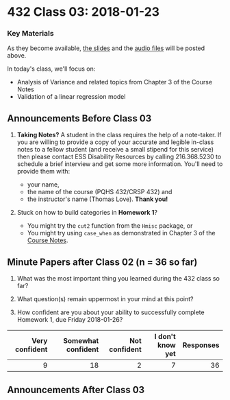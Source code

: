 # 432 Class 03: 2018-01-23

### Key Materials

As they become available, [the slides](https://github.com/THOMASELOVE/432-2018/tree/master/slides/class03) and the [audio files](https://github.com/THOMASELOVE/432-2018/tree/master/slides/class03) will be posted above.

In today's class, we'll focus on:
+ Analysis of Variance and related topics from Chapter 3 of the Course Notes
+ Validation of a linear regression model

## Announcements Before Class 03

1. **Taking Notes?** A student in the class requires the help of a note-taker. If you are willing to provide a copy of your accurate and legible in-class notes to a fellow student (and receive a small stipend for this service) then please contact ESS Disability Resources by calling 216.368.5230 to schedule a brief interview and get some more information. You'll need to provide them with:
    + your name, 
    + the name of the course (PQHS 432/CRSP 432) and 
    + the instructor's name (Thomas Love). **Thank you!**

2. Stuck on how to build categories in **Homework 1**?
    + You might try the `cut2` function from the `Hmisc` package, or
    + You might try using `case_when` as demonstrated in Chapter 3 of the [Course Notes](https://thomaselove.github.io/432-notes/).

## **Minute Papers** after Class 02 (n = 36 so far)

1. What was the most important thing you learned during the 432 class so far?

2. What question(s) remain uppermost in your mind at this point?

3. How confident are you about your ability to successfully complete Homework 1, due Friday 2018-01-26?

Very confident | Somewhat confident | Not confident | I don't know yet | Responses
--------------: | -----------------: | -------------: | ---------------: | -----------:
9 | 18 | 2 | 7 | 36


## Announcements After Class 03
